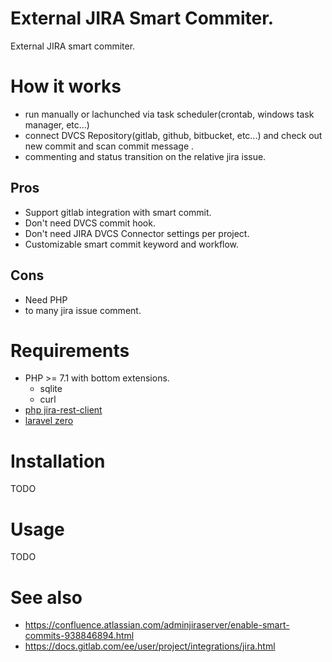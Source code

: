 # External JIRA Smart Commiter.

External JIRA smart commiter.

# How it works

- run manually or lachunched via task scheduler(crontab, windows task manager, etc...)
- connect DVCS Repository(gitlab, github, bitbucket, etc...) and check out new commit and scan commit message .
- commenting and status transition on the relative jira issue.

## Pros 
* Support gitlab integration with smart commit.
* Don't need DVCS commit hook.
* Don't need JIRA DVCS Connector settings per project.
* Customizable smart commit keyword and workflow.

## Cons
* Need PHP
* to many jira issue comment.

# Requirements

* PHP >= 7.1 with bottom extensions.
  * sqlite
  * curl
* [php jira-rest-client](https://github.com/lesstif/php-jira-rest-client)
* [laravel zero](https://github.com/laravel-zero/laravel-zero)

# Installation

TODO

# Usage

TODO


# See also
* https://confluence.atlassian.com/adminjiraserver/enable-smart-commits-938846894.html
* https://docs.gitlab.com/ee/user/project/integrations/jira.html
